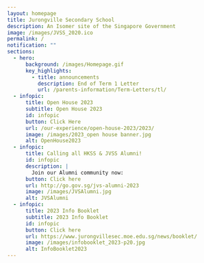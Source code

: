 ```yaml
---
layout: homepage
title: Jurongville Secondary School
description: An Isomer site of the Singapore Government
image: /images/JVSS_2020.ico
permalink: /
notification: ""
sections:
  - hero:
      background: /images/Homepage.gif
      key_highlights:
        - title: announcements
          description: End of Term 1 Letter
          url: /parents-information/Term-Letters/tl/
  - infopic:
      title: Open House 2023
      subtitle: Open House 2023
      id: infopic
      button: Click Here
      url: /our-experience/open-house-2023/2023/
      image: /images/2023_open house banner.jpg
      alt: OpenHouse2023
  - infopic:
      title: Calling all HKSS & JVSS Alumni!
      id: infopic
      description: |
        Join our Alumni community now:
      button: Click here
      url: http://go.gov.sg/jvs-alumni-2023
      image: /images/JVSAlumni.jpg
      alt: JVSAlumni
  - infopic:
      title: 2023 Info Booklet
      subtitle: 2023 Info Booklet
      id: infopic
      button: Click here
      url: https://www.jurongvillesec.moe.edu.sg/news/booklet/
      image: /images/infobooklet_2023-p20.jpg
      alt: InfoBooklet2023
---
```

